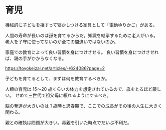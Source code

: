 # 育児

機械的に子どもを揺すって寝かしつける家具として「電動ゆりかご」がある。

人間の寿命が長いのは孫を育てるからだ。知識を継承するために老人がいる。
老人を子守に使ってないのが全ての間違いではないのか。

家庭での教育によって良い習慣を身につけさせる。
良い習慣を身につけさせれば、親の手がかからなくなる。

https://toyokeizai.net/articles/-/624086?page=2

子どもを育てるとして、まずは何を教育するべきか。

人類の育児は 15〜20 歳くらいの体力を想定されているので、歳をとるほど厳しい。
せめて三世代で祖父母に頼れるようにするべき。

脳の発達が大きいのは 1 歳時と思春期で、ここでの成長がその後の人生に大きく関わる。

親との確執は問題が大きい。毒親を引いた時点でだいぶ不利だ。
